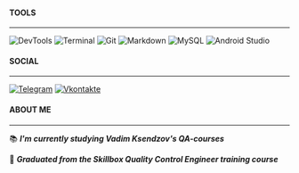 
#### TOOLS
---

![DevTools](https://img.shields.io/badge/DEVTOOLS-db3a2c?style=for-the-badge&logo=DEVTOOLS&logoColor=white)
![Terminal](https://img.shields.io/badge/Terminal-00485B.svg?style=for-the-badge&logo=iterm2&logoColor=white)
![Git](https://img.shields.io/badge/git-e84e32.svg?style=for-the-badge&logo=git&logoColor=white)
![Markdown](https://img.shields.io/badge/markdown-%23000000.svg?style=for-the-badge&logo=markdown&logoColor=white)
![MySQL](https://img.shields.io/badge/MySQL-e89313.svg?style=for-the-badge&logo=mysql&logoColor=white)
![Android Studio](https://img.shields.io/badge/Android%20Studio-3DDC84.svg?style=for-the-badge&logo=android-studio&logoColor=white)

#### SOCIAL
---
[![Telegram](https://img.shields.io/badge/Telegram-25a3e1?style=for-the-badge&logo=telegram&logoColor=white)](https://t.me/annagvozdeva)
[![Vkontakte](https://img.shields.io/badge/Vkontakte-0173f6?style=for-the-badge&logo=Vk)](https://vk.com/a_ika)

#### ABOUT ME 
---
:books: ***I'm currently studying Vadim Ksendzov's QA-courses***

:book: ***Graduated from the Skillbox Quality Control Engineer training course***

